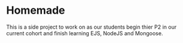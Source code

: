 # Homemade

This is a side project to work on as our students begin thier P2 in our current cohort and finish learning EJS, NodeJS and Mongoose.
